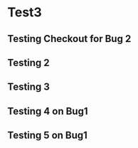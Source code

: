 # Test3 
## Testing Checkout for Bug 2

## Testing 2

## Testing 3

## Testing 4 on Bug1

## Testing 5 on Bug1